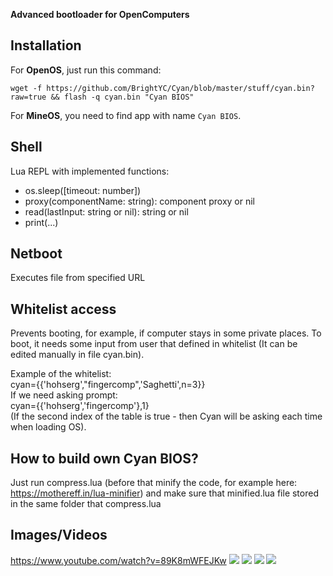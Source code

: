 **Advanced bootloader for OpenComputers**
## Installation

For **OpenOS**, just run this command:

```
wget -f https://github.com/BrightYC/Cyan/blob/master/stuff/cyan.bin?raw=true && flash -q cyan.bin "Cyan BIOS"
```

For **MineOS**, you need to find app with name `Cyan BIOS`.
## Shell
Lua REPL with implemented functions:

* os.sleep([timeout: number])
* proxy(componentName: string): component proxy or nil
* read(lastInput: string or nil): string or nil
* print(...)

## Netboot
Executes file from specified URL

## Whitelist access
Prevents booting, for example, if computer stays in some private places.
To boot, it needs some input from user that defined in whitelist (It can be edited manually in file cyan.bin).

Example of the whitelist:  
cyan={{'hohserg',"fingercomp",'Saghetti',n=3}}  
If we need asking prompt:  
cyan={{'hohserg','fingercomp'},1}  
(If the second index of the table is true - then Cyan will be asking each time when loading OS).  

## How to build own Cyan BIOS?
Just run compress.lua (before that minify the code, for example here: https://mothereff.in/lua-minifier) and make sure that minified.lua file stored in the same folder that compress.lua

## Images/Videos

https://www.youtube.com/watch?v=89K8mWFEJKw
![](https://i.imgur.com/WWiX2tQ.png)
![](https://i.imgur.com/pnFC0cO.png)
![](https://i.imgur.com/6QXw6LX.png)
![](https://i.imgur.com/Yi7v2n2.png)
